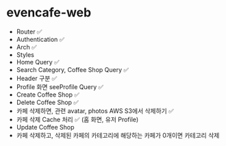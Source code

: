 # evencafe-web

- Router ✅
- Authentication ✅
- Arch ✅
- Styles
- Home Query ✅
- Search Category, Coffee Shop Query ✅
- Header 구분 ✅
- Profile 화면 seeProfile Query ✅
- Create Coffee Shop ✅
- Delete Coffee Shop ✅
- 카페 삭제하면, 관련 avatar, photos AWS S3에서 삭제하기 ✅
- 카페 삭제 Cache 처리 ✅ (홈 화면, 유저 Profile)
- Update Coffee Shop
- 카페 삭제하고, 삭제된 카페의 카테고리에 해당하는 카페가 0개이면 카테고리 삭제
